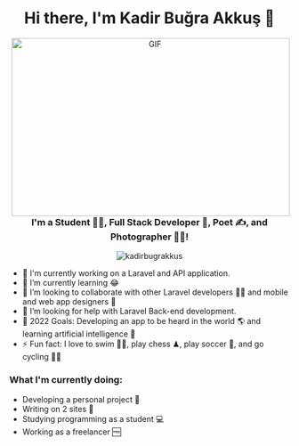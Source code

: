 <h1 align="center">Hi there, I'm Kadir Buğra Akkuş 👋</h1>
<p align="center">
  <img align="right" alt="GIF" src="https://github.com/Kadirbugrakkus/Kadirbugrakkus/blob/main/code.gif?raw=true" width="500" height="320" />
</p>

<h3 align="center">I'm a Student 👨‍🎓, Full Stack Developer 🚀, Poet ✍, and Photographer 👨‍🎓!</h3>
<p align="center">
  <img src="https://komarev.com/ghpvc/?username=kadirbugrakkus&label=Profile%20views&color=0e75b6&style=flat" alt="kadirbugrakkus" />
</p>

- 🔭 I'm currently working on a Laravel and API application.
- 🌱 I’m currently learning 😂
- 👯 I’m looking to collaborate with other Laravel developers 👩‍💻 and mobile and web app designers 🎨
- 🤔 I’m looking for help with Laravel Back-end development.
- 🥅 2022 Goals: Developing an app to be heard in the world 🌎 and learning artificial intelligence 🤖
- ⚡ Fun fact: I love to swim 🏊‍♀️, play chess ♟, play soccer 🏀, and go cycling 🚴‍♀️

### What I'm currently doing:
- Developing a personal project 🚀
- Writing on 2 sites 📃
- Studying programming as a student 💻
- Working as a freelancer 🆓
